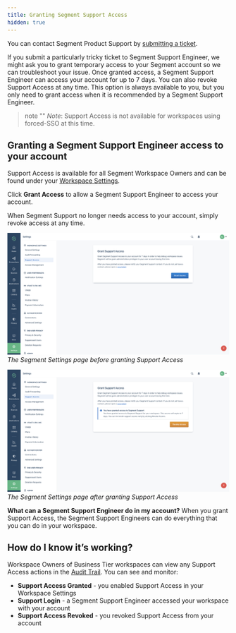 ```yaml
---
title: Granting Segment Support Access
hidden: true
---
```

You can contact Segment Product Support by [submitting a ticket](https://segment.com/help/contact/).

If you submit a particularly tricky ticket to Segment Support Engineer, we might ask you to grant temporary access to your Segment account so we can troubleshoot your issue. Once granted access, a Segment Support Engineer can access your account for up to 7 days. You can also revoke Support Access at any time. This option is always available to you, but you only need to grant access when it is recommended by a Segment Support Engineer.
> note ""
> *Note*: Support Access is not available for workspaces using forced-SSO at this time.

## Granting a Segment Support Engineer access to your account
Support Access is available for all Segment Workspace Owners and can be found under your [Workspace Settings](https://app.segment.com/goto-my-workspace/settings/support-access).

Click **Grant Access** to allow a Segment Support Engineer to access your account.

When Segment Support no longer needs access to your account, simply revoke access at any time.

![The Segment Settings page before granting Support Access](images/support-access-before.png)
_The Segment Settings page before granting Support Access_

![The Segment Settings page after granting Support Access](images/support-access-after.png)
_The Segment Settings page after granting Support Access_

**What can a Segment Support Engineer do in my account?**
When you grant Support Access, the Segment Support Engineers can do everything that you can do in your workspace.

## How do I know it’s working?

Workspace Owners of Business Tier workspaces can view any Support Access actions in the [Audit Trail](/docs/segment-app/iam/audit-trail). You can see and monitor:

- **Support Access Granted** - you enabled Support Access in your Workspace Settings
- **Support Login** - a Segment Support Engineer accessed your workspace with your account
- **Support Access Revoked**  - you revoked Support Access from your account
